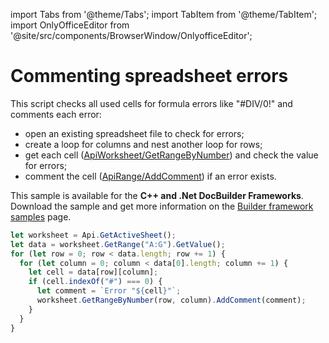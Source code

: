 import Tabs from '@theme/Tabs';
import TabItem from '@theme/TabItem';
import OnlyOfficeEditor from '@site/src/components/BrowserWindow/OnlyofficeEditor';

# Commenting spreadsheet errors

This script checks all used cells for formula errors like "#DIV/0!" and comments each error:

- open an existing spreadsheet file to check for errors;
- create a loop for columns and nest another loop for rows;
- get each cell ([ApiWorksheet/GetRangeByNumber](../../usage-api/spreadsheet-api/ApiWorksheet/Methods/GetRangeByNumber.md)) and check the value for errors;
- comment the cell ([ApiRange/AddComment](../../usage-api/spreadsheet-api/ApiRange/Methods/AddComment.md)) if an error exists.

This sample is available for the **C++ and .Net DocBuilder Frameworks**.
Download the sample and get more information on the [Builder framework samples](../../../document-builder/builder-framework-samples/builder-framework-samples.md) page.

``` ts editor-xlsx templateUrl=https://static.onlyoffice.com/assets/docs/samples/data_with_errors.xlsx
let worksheet = Api.GetActiveSheet();
let data = worksheet.GetRange("A:G").GetValue();
for (let row = 0; row < data.length; row += 1) {
  for (let column = 0; column < data[0].length; column += 1) {
    let cell = data[row][column];
    if (cell.indexOf("#") === 0) {
      let comment = `Error "${cell}"`;
      worksheet.GetRangeByNumber(row, column).AddComment(comment);
    }
  }
}
```
